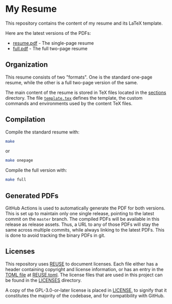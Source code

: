<!--
SPDX-FileCopyrightText: 2019 Harish Rajagopal <harish.rajagopals@gmail.com>

SPDX-License-Identifier: GPL-3.0-or-later
-->

# My Resume

This repository contains the content of my resume and its LaTeX template.

Here are the latest versions of the PDFs:
- [resume.pdf](https://github.com/rharish101/resume/releases/latest/download/resume.pdf) - The single-page resume
- [full.pdf](https://github.com/rharish101/resume/releases/latest/download/full.pdf) - The full two-page resume

## Organization
This resume consists of two "formats".
One is the standard one-page resume, while the other is a full two-page version of the same.

The main content of the resume is stored in TeX files located in the [sections](sections/) directory.
The file [`template.tex`](template.tex) defines the template, the custom commands and environments used by the content TeX files.

## Compilation
Compile the standard resume with:
```sh
make
```
or
```sh
make onepage
```

Compile the full version with:
```sh
make full
```

## Generated PDFs
GitHub Actions is used to automatically generate the PDF for both versions.
This is set up to maintain only one single release, pointing to the latest commit on the `master` branch.
The compiled PDFs will be available in this release as release assets.
Thus, a URL to any of those PDFs will stay the same across multiple commits, while always linking to the latest PDFs.
This is done to avoid tracking the binary PDFs in git.

## Licenses
This repository uses [REUSE](https://reuse.software/) to document licenses.
Each file either has a header containing copyright and license information, or has an entry in the [TOML file](https://reuse.software/spec-3.3/#reusetoml) at [REUSE.toml](./REUSE.toml).
The license files that are used in this project can be found in the [LICENSES](./LICENSES) directory.

A copy of the GPL-3.0-or-later license is placed in [LICENSE](./LICENSE), to signify that it constitutes the majority of the codebase, and for compatibility with GitHub.
